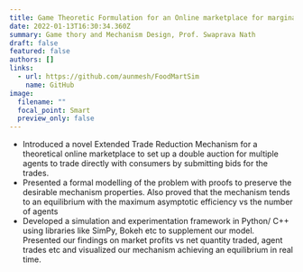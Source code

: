 ```yaml
---
title: Game Theoretic Formulation for an Online marketplace for marginal farmers
date: 2022-01-13T16:30:34.360Z
summary: Game thory and Mechanism Design, Prof. Swaprava Nath
draft: false
featured: false
authors: []
links:
  - url: https://github.com/aunmesh/FoodMartSim
    name: GitHub
image:
  filename: ""
  focal_point: Smart
  preview_only: false
---
```



* Introduced a novel Extended Trade Reduction Mechanism for a theoretical online marketplace to set up a double auction for multiple agents to trade directly with consumers by submitting bids for the trades.
* Presented a formal modelling of the problem with proofs to preserve the desirable mechanism properties. Also proved that the mechanism tends to an equilibrium with the maximum asymptotic efficiency vs the number of agents
* Developed a simulation and experimentation framework in Python/ C++ using libraries like SimPy, Bokeh etc to supplement our model. Presented our findings on market profits vs net quantity traded, agent trades etc and visualized our mechanism achieving an equilibrium in real time.